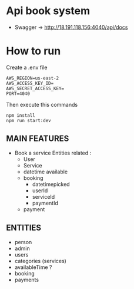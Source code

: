 # Api book system

- Swagger -> http://18.191.118.156:4040/api/docs

# How to run

Create a .env file

```
AWS_REGION=us-east-2
AWS_ACCESS_KEY_ID=
AWS_SECRET_ACCESS_KEY=
PORT=4040
```

Then execute this commands

```
npm install
npm run start:dev
```

## MAIN FEATURES

- Book a service
  Entities related :
  - User
  - Service
  - datetime available
  - booking
    - datetimepicked
    - userId
    - serviceId
    - paymentId
  - payment

## ENTITIES

- person
- admin
- users
- categories (services)
- availableTime ?
- booking
- payments
